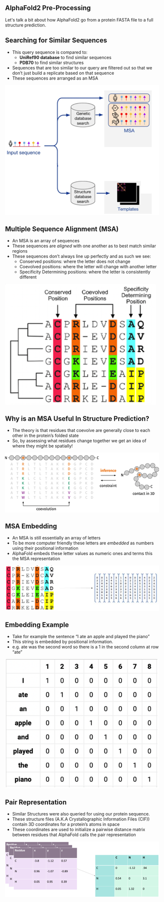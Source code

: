 ## AlphaFold2 Pre-Processing

Let's talk a bit about how AlphaFold2 go from a protein FASTA file to a full structure prediction.

## Searching for Similar Sequences

- This query sequence is compared to:
    - **UniRef90 database** to find similar sequences 
    - **PDB70** to find similar structures
- Sequences that are too similar to our query are filtered out so that we don’t just build a replicate based on that sequence
- These sequences are arranged as an MSA

![](images/seq_search.png)

## Multiple Sequence Alignment (MSA)

- An MSA is an array of sequences
- These sequences are _aligned_ with one another as to best match similar regions
- These sequences don’t always line up perfectly and as such we see:
    - Conserved positions: where the letter does not change
    - Coevolved positions: where the letter will change with another letter
    - Specificity Determining positions: where the letter is consistently different 


![](images/msa.png)

## Why is an MSA Useful In Structure Prediction?

- The theory is that residues that coevolve are generally close to each other in the protein’s folded state
- So, by assessing what residues change together we get an idea of where they might be spatially!


![](images/coevolution.png)

## MSA Embedding

- An MSA is still essentially an array of letters 
- To be more computer friendly these letters are _embedded_ as numbers using their positional information
- AlphaFold embeds these letter values as numeric ones and terms this the MSA representation


![](images/msa_embed.png)

## Embedding Example

- Take for example the sentence “I ate an apple and played the piano”
- This string is  embedded by positional information. 
- e.g. ate was the second word so there is a 1 in the second column at row “ate”


![](images/embed_example.png)

## Pair Representation

- Similar Structures were also queried for using our protein sequence.
- These structure files (A.K.A Crystallographic Information Files (CIF)) contain 3D coordinates for a protein’s atoms in space
- These coordinates are used to initialize a pairwise distance matrix between residues that AlphaFold calls the pair representation


![](images/pair_rep.png)
